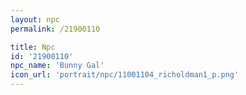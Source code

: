 ```yaml
---
layout: npc
permalink: /21900110

title: Npc
id: '21900110'
npc_name: 'Bunny Gal'
icon_url: 'portrait/npc/11001104_richoldman1_p.png'
---
```

